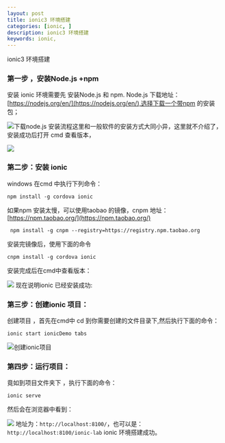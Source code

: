 ```yaml
---
layout: post
title: ionic3 环境搭建
categories: [ionic, ]
description: ionic3 环境搭建
keywords: ionic, 
---
```


ionic3 环境搭建

###  第一步 ，安装Node.js +npm

安装 ionic 环境需要先 安装Node.js 和 npm.
Node.js 下载地址：[https://nodejs.org/en/](https://nodejs.org/en/),选择下载一个带npm 的安装包；

![下载node.js](http://upload-images.jianshu.io/upload_images/1365793-6305fc1edbf89dbc.png?imageMogr2/auto-orient/strip%7CimageView2/2/w/1240)
安装流程这里和一般软件的安装方式大同小异，这里就不介绍了，
安装成功后打开 cmd 查看版本，

![](http://upload-images.jianshu.io/upload_images/1365793-bea81e97f8ff28cb.png?imageMogr2/auto-orient/strip%7CimageView2/2/w/1240)

### 第二步：安装 ionic 
windows 在cmd 中执行下列命令：
```
npm install -g cordova ionic
```
如果npm 安装太慢，可以使用taobao 的镜像，cnpm
地址：[https://npm.taobao.org/](https://npm.taobao.org/)
```
 npm install -g cnpm --registry=https://registry.npm.taobao.org
```
安装完镜像后，使用下面的命令
```
cnpm install -g cordova ionic
```
安装完成后在cmd中查看版本：

![](http://upload-images.jianshu.io/upload_images/1365793-836ed4e53058f852.png?imageMogr2/auto-orient/strip%7CimageView2/2/w/1240)
现在说明ionic 已经安装成功:
### 第三步：创建ionic 项目：
创建项目 ，首先在cmd中 cd 到你需要创建的文件目录下,然后执行下面的命令：

```
ionic start ionicDemo tabs
```
![创建ionic项目](http://upload-images.jianshu.io/upload_images/1365793-b6c8e2425425bfc9.png?imageMogr2/auto-orient/strip%7CimageView2/2/w/1240)

### 第四步：运行项目：
竟如到项目文件夹下 ，执行下面的命令：
```
ionic serve
```
然后会在浏览器中看到：

![](http://upload-images.jianshu.io/upload_images/1365793-360e1a6a9e3aac19.png?imageMogr2/auto-orient/strip%7CimageView2/2/w/1240)
地址为：`http://localhost:8100/`，也可以是：`http://localhost:8100/ionic-lab`
ionic 环境搭建成功。






